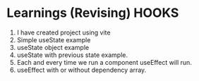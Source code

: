 # Learnings (Revising) HOOKS

1. I have created project using vite
2. Simple useState example
3. useState object example
4. useState with previous state example.
5. Each and every time we run a component useEffect will run.
6. useEffect with or without dependency array.

